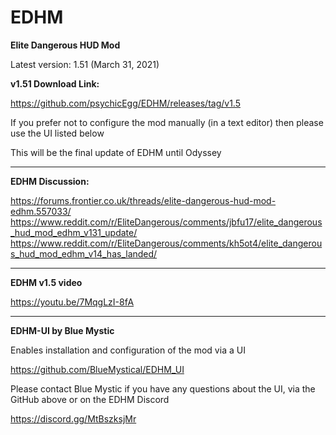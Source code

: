 # EDHM
**Elite Dangerous HUD Mod**

Latest version: 1.51 (March 31, 2021)

**v1.51 Download Link:**

https://github.com/psychicEgg/EDHM/releases/tag/v1.5

If you prefer not to configure the mod manually (in a text editor) then please use the UI listed below

This will be the final update of EDHM until Odyssey

-------------------------------------------------------------------------
**EDHM Discussion:**

https://forums.frontier.co.uk/threads/elite-dangerous-hud-mod-edhm.557033/
https://www.reddit.com/r/EliteDangerous/comments/jbfu17/elite_dangerous_hud_mod_edhm_v131_update/
https://www.reddit.com/r/EliteDangerous/comments/kh5ot4/elite_dangerous_hud_mod_edhm_v14_has_landed/


-------------------------------------------------------------------------
**EDHM v1.5 video**

https://youtu.be/7MqgLzI-8fA

-------------------------------------------------------------------------
**EDHM-UI by Blue Mystic**

Enables installation and configuration of the mod via a UI

https://github.com/BlueMystical/EDHM_UI

Please contact Blue Mystic if you have any questions about the UI, via the GitHub above or on the EDHM Discord

https://discord.gg/MtBszksjMr
